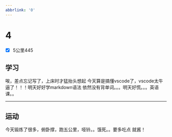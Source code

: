 ```yaml
---
abbrlink: '0'
---
```

# 4

- [x] 5公里445

## 学习

唉，差点忘记写了，上床时才猛抬头想起
今天算是搞懂vscode了，vscode太牛逼了！！！明天好好学markdown语法
依然没有背单词。。。明天好慌。。。英语课。。
***

## 运动

今天锻炼了很多，俯卧撑，跑五公里，哑铃。。饿死。。要多吃点
就酱！
